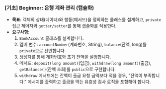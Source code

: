 ### **[기초] Beginner: 은행 계좌 관리 (캡슐화)**

-   **목표**: 객체의 상태(데이터)와 행동(메서드)을 정의하는 클래스를 설계하고, `private` 접근 제어자와 `getter/setter`를 통해 캡슐화를 적용한다.
-   **요구사항**:
    1.  `BankAccount` 클래스를 설계합니다.
    2.  멤버 변수: `accountNumber`(계좌번호, String), `balance`(잔액, long)를 `private`으로 선언합니다.
    3.  생성자를 통해 계좌번호와 초기 잔액을 설정합니다.
    4.  메서드: `deposit(long amount)`(입금), `withdraw(long amount)`(출금), `getBalance()`(잔액 조회)를 `public`으로 구현합니다.
    5.  `withdraw` 메서드에는 잔액이 출금 요청 금액보다 적을 경우, "잔액이 부족합니다." 메시지를 출력하고 출금을 막는 유효성 검사 로직을 포함해야 합니다.
